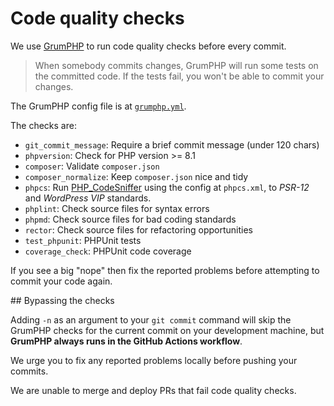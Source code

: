 #   Code quality checks

We use [GrumPHP](https://github.com/phpro/grumphp) to run code quality checks
before every commit.

> When somebody commits changes, GrumPHP will run some tests on the committed
> code. If the tests fail, you won't be able to commit your changes.

The GrumPHP config file is at [`grumphp.yml`](../grumphp.yml).

The checks are:

- `git_commit_message`: Require a brief commit message (under 120 chars)
- `phpversion`: Check for PHP version >= 8.1
- `composer`: Validate `composer.json`
- `composer_normalize`: Keep `composer.json` nice and tidy
- `phpcs`: Run [PHP_CodeSniffer](https://github.com/squizlabs/PHP_CodeSniffer)
using the config at `phpcs.xml`, to *PSR-12* and *WordPress VIP* standards.
- `phplint`: Check source files for syntax errors
- `phpmd`: Check source files for bad coding standards
- `rector`: Check source files for refactoring opportunities
- `test_phpunit`: PHPUnit tests
- `coverage_check`: PHPUnit code coverage

If you see a big "nope" then fix the reported problems before attempting to
commit your code again.

## Bypassing the checks

Adding `-n` as an argument to your `git commit` command will skip the GrumPHP
checks for the current commit on your development machine, but
**GrumPHP always runs in the GitHub Actions workflow**.

We urge you to fix any reported problems locally before pushing your commits.

We are unable to merge and deploy PRs that fail code quality checks.
